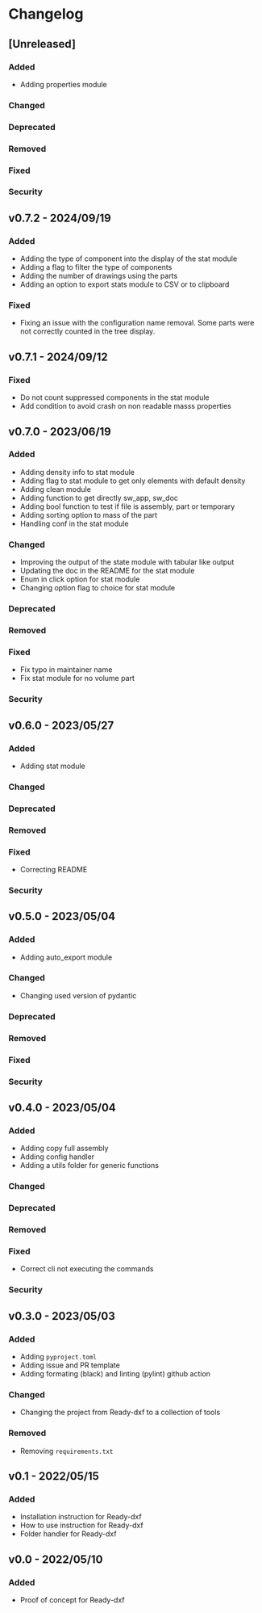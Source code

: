 # Changelog

## [Unreleased]
### Added
- Adding properties module
### Changed
### Deprecated
### Removed
### Fixed
### Security

## v0.7.2 - 2024/09/19
### Added
- Adding the type of component into the display of the stat module
- Adding a flag to filter the type of components
- Adding the number of drawings using the parts
- Adding an option to export stats module to CSV or to clipboard
### Fixed
- Fixing an issue with the configuration name removal. Some parts were not correctly counted in the tree display.

## v0.7.1 - 2024/09/12
### Fixed
- Do not count suppressed components in the stat module
- Add condition to avoid crash on non readable masss properties

## v0.7.0 - 2023/06/19
### Added
- Adding density info to stat module
- Adding flag to stat module to get only elements with default density
- Adding clean module
- Adding function to get directly sw_app, sw_doc
- Adding bool function to test if file is assembly, part or temporary
- Adding sorting option to mass of the part
- Handling conf in the stat module
### Changed
- Improving the output of the state module with tabular like output
- Updating the doc in the README for the stat module
- Enum in click option for stat module
- Changing option flag to choice for stat module
### Deprecated
### Removed
### Fixed
- Fix typo in maintainer name
- Fix stat module for no volume part
### Security

## v0.6.0 - 2023/05/27
### Added
- Adding stat module
### Changed
### Deprecated
### Removed
### Fixed
- Correcting README
### Security

## v0.5.0 - 2023/05/04

### Added
- Adding auto_export module
### Changed
- Changing used version of pydantic
### Deprecated
### Removed
### Fixed
### Security

## v0.4.0 - 2023/05/04

### Added
- Adding copy full assembly
- Adding config handler
- Adding a utils folder for generic functions
### Changed
### Deprecated
### Removed
### Fixed
- Correct cli not executing the commands
### Security

## v0.3.0 - 2023/05/03

### Added
- Adding `pyproject.toml`
- Adding issue and PR template
- Adding formating (black) and linting (pylint) github action

### Changed
- Changing the project from Ready-dxf to a collection of tools

### Removed
- Removing `requirements.txt`


## v0.1 - 2022/05/15
### Added
- Installation instruction for Ready-dxf
- How to use instruction for Ready-dxf
- Folder handler for Ready-dxf

## v0.0 - 2022/05/10
### Added
- Proof of concept for Ready-dxf
